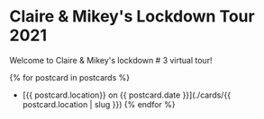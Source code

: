 # Claire & Mikey's Lockdown Tour 2021

Welcome to Claire & Mikey's lockdown # 3 virtual tour!

{% for postcard in postcards %}
  * [{{ postcard.location}} on {{ postcard.date }}](./cards/{{ postcard.location | slug }})
{% endfor %}

